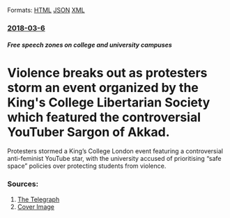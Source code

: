 
Formats: [HTML](/news/2018/03/6/violence-breaks-out-as-protesters-storm-an-event-organized-by-the-kingas-college-libertarian-society-which-featured-the-controversial-yout.html)  [JSON](/news/2018/03/6/violence-breaks-out-as-protesters-storm-an-event-organized-by-the-kingas-college-libertarian-society-which-featured-the-controversial-yout.json)  [XML](/news/2018/03/6/violence-breaks-out-as-protesters-storm-an-event-organized-by-the-kingas-college-libertarian-society-which-featured-the-controversial-yout.xml)  

### [2018-03-6](/news/2018/03/6/index.md)

##### Free speech zones on college and university campuses
# Violence breaks out as protesters storm an event organized by the King's College Libertarian Society which featured the controversial YouTuber Sargon of Akkad. 

Protesters stormed a King&rsquo;s College London event featuring a controversial anti-feminist YouTube star, with the university accused of prioritising &ldquo;safe space&rdquo; policies over protecting students from violence.


### Sources:

1. [The Telegraph](https://www.telegraph.co.uk/news/2018/03/06/violence-breaks-self-proclaimed-antifascists-shut-alt-right/)
1. [Cover Image](https://www.telegraph.co.uk/content/dam/news/2018/03/06/nintchdbpict000390205554-xlarge_trans_NvBQzQNjv4BqB6WIRW_ARw8FwaenPDZysrCz4ixWDRkJxojWQXBeO9I.jpg)

